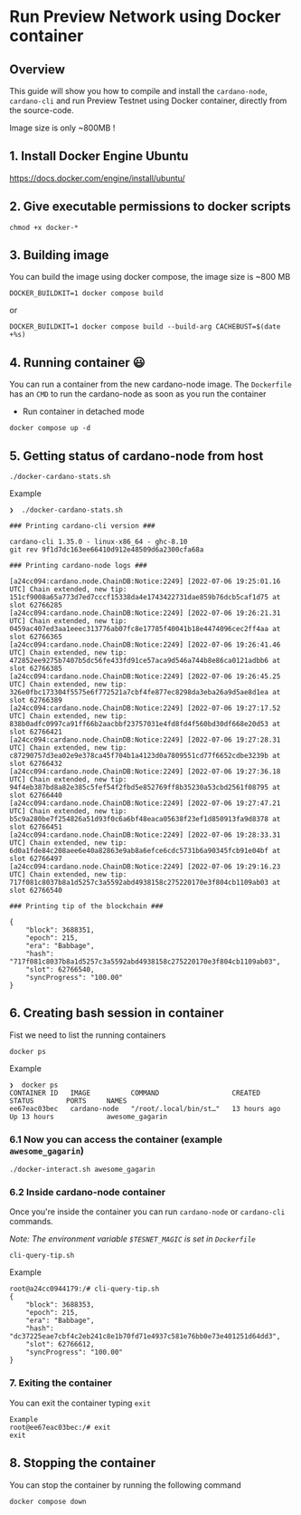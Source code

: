 # Run Preview Network using Docker container
## Overview
This guide will show you how to compile and install the `cardano-node`, `cardano-cli` and run Preview Testnet using Docker container, directly from the source-code.

Image size is only ~800MB !

## 1. Install Docker Engine Ubuntu
https://docs.docker.com/engine/install/ubuntu/

## 2. Give executable permissions to docker scripts
```
chmod +x docker-*
```

## 3. Building image
You can build the image using docker compose, the image size is ~800 MB

```
DOCKER_BUILDKIT=1 docker compose build
```
or 

```
DOCKER_BUILDKIT=1 docker compose build --build-arg CACHEBUST=$(date +%s)
```

## 4. Running container :smiley:
You can run a container from the new cardano-node image.
The `Dockerfile` has an `CMD` to run the cardano-node as soon as you run the container
* Run container in detached mode

```
docker compose up -d
```

## 5. Getting status of cardano-node from host
```
./docker-cardano-stats.sh
```
Example
```
❯  ./docker-cardano-stats.sh 

### Printing cardano-cli version ###

cardano-cli 1.35.0 - linux-x86_64 - ghc-8.10
git rev 9f1d7dc163ee66410d912e48509d6a2300cfa68a

### Printing cardano-node logs ###

[a24cc094:cardano.node.ChainDB:Notice:2249] [2022-07-06 19:25:01.16 UTC] Chain extended, new tip: 151cf9008a65a773d7ed7cccf15338da4e1743422731dae859b76dcb5caf1d75 at slot 62766285
[a24cc094:cardano.node.ChainDB:Notice:2249] [2022-07-06 19:26:21.31 UTC] Chain extended, new tip: 0459ac407ed3aa1eeec313776ab07fc8e17785f40041b18e4474096cec2ff4aa at slot 62766365
[a24cc094:cardano.node.ChainDB:Notice:2249] [2022-07-06 19:26:41.46 UTC] Chain extended, new tip: 472852ee9275b7407b5dc56fe433fd91ce57aca9d546a744b8e86ca0121adbb6 at slot 62766385
[a24cc094:cardano.node.ChainDB:Notice:2249] [2022-07-06 19:26:45.25 UTC] Chain extended, new tip: 326e0fbc173304f5575e6f772521a7cbf4fe877ec8298da3eba26a9d5ae8d1ea at slot 62766389
[a24cc094:cardano.node.ChainDB:Notice:2249] [2022-07-06 19:27:17.52 UTC] Chain extended, new tip: 838b0adfc0997ca91ff66b2aacbbf23757031e4fd8fd4f560bd30df668e20d53 at slot 62766421
[a24cc094:cardano.node.ChainDB:Notice:2249] [2022-07-06 19:27:28.31 UTC] Chain extended, new tip: c87290757d3ea02e9e378ca45f704b1a4123d0a7809551cd77f6652cdbe3239b at slot 62766432
[a24cc094:cardano.node.ChainDB:Notice:2249] [2022-07-06 19:27:36.18 UTC] Chain extended, new tip: 94f4eb387bd8a82e385c5fef54f2fbd5e852769ff8b35230a53cbd2561f08795 at slot 62766440
[a24cc094:cardano.node.ChainDB:Notice:2249] [2022-07-06 19:27:47.21 UTC] Chain extended, new tip: b5c9a280be7f254826a51d93f0c6a6bf48eaca05638f23ef1d850913fa9d8378 at slot 62766451
[a24cc094:cardano.node.ChainDB:Notice:2249] [2022-07-06 19:28:33.31 UTC] Chain extended, new tip: 6d0a1fde84c208aee6e40a82863e9ab8a6efce6cdc5731b6a90345fcb91e04bf at slot 62766497
[a24cc094:cardano.node.ChainDB:Notice:2249] [2022-07-06 19:29:16.23 UTC] Chain extended, new tip: 717f081c8037b8a1d5257c3a5592abd4938158c275220170e3f804cb1109ab03 at slot 62766540

### Printing tip of the blockchain ###

{
    "block": 3688351,
    "epoch": 215,
    "era": "Babbage",
    "hash": "717f081c8037b8a1d5257c3a5592abd4938158c275220170e3f804cb1109ab03",
    "slot": 62766540,
    "syncProgress": "100.00"
}
```
## 6. Creating bash session in container
Fist we need to list the running containers
```
docker ps
```
Example
```
❯  docker ps
CONTAINER ID   IMAGE          COMMAND                  CREATED        STATUS        PORTS     NAMES
ee67eac03bec   cardano-node   "/root/.local/bin/st…"   13 hours ago   Up 13 hours             awesome_gagarin
```

### 6.1 Now you can access the container (example `awesome_gagarin`)
```
./docker-interact.sh awesome_gagarin
```

### 6.2 Inside cardano-node container
Once you're inside the container you can run `cardano-node` or `cardano-cli` commands.

*Note: The environment variable `$TESNET_MAGIC` is set in `Dockerfile`*
```
cli-query-tip.sh 
```
Example
```
root@a24cc0944179:/# cli-query-tip.sh 
{
    "block": 3688353,
    "epoch": 215,
    "era": "Babbage",
    "hash": "dc37225eae7cbf4c2eb241c8e1b70fd71e4937c581e76bb0e73e401251d64dd3",
    "slot": 62766612,
    "syncProgress": "100.00"
}
```


### 7. Exiting the container
You can exit the container typing `exit`
```
Example
root@ee67eac03bec:/# exit
exit
```

## 8. Stopping the container
You can stop the container by running the following command
```
docker compose down
```
